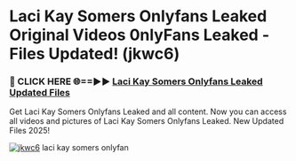 # Laci Kay Somers Onlyfans Leaked Original Videos 0nlyFans Leaked - Files Updated! (jkwc6)

<h3>🔴 CLICK HERE 🌐==►► <a href="https://tinyurl.com/4seja8ks" rel="nofollow">Laci Kay Somers Onlyfans Leaked Updated Files</a></h3>

Get Laci Kay Somers Onlyfans Leaked and all content. Now you can access all videos and pictures of Laci Kay Somers Onlyfans Leaked. New Updated Files 2025!

[![jkwc6](https://i.imgur.com/EWjZXRe.gif)](https://tinyurl.com/4seja8ks)
laci kay somers onlyfan